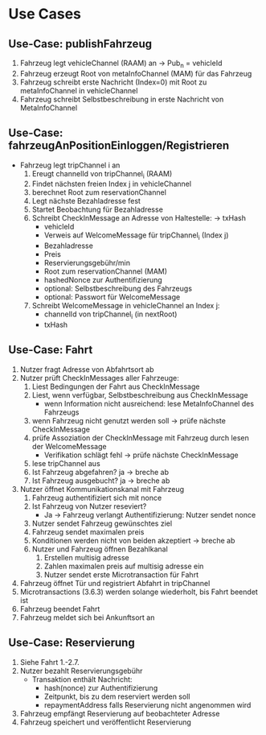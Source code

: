 # Use Cases

## Use-Case: publishFahrzeug

1. Fahrzeug legt vehicleChannel (RAAM) an -> Pub<sub>n</sub> = vehicleId
2. Fahrzeug erzeugt Root von metaInfoChannel (MAM) für das Fahrzeug
3. Fahrzeug schreibt erste Nachricht (Index=0) mit Root zu metaInfoChannel in vehicleChannel
4. Fahrzeug schreibt Selbstbeschreibung in erste Nachricht von MetaInfoChannel

## Use-Case: fahrzeugAnPositionEinloggen/Registrieren

- Fahrzeug legt tripChannel i an
  1. Ereugt channelId von tripChannel<sub>i</sub> (RAAM)
  2. Findet nächsten freien Index j in vehicleChannel
  3. berechnet Root zum reservationChannel
  4. Legt nächste Bezahladresse fest
  5. Startet Beobachtung für Bezahladresse
  6. Schreibt CheckInMessage an Adresse von Haltestelle: -> txHash
     - vehicleId
     - Verweis auf WelcomeMessage für tripChannel<sub>i</sub> (Index j)
     - Bezahladresse
     - Preis
     - Reservierungsgebühr/min
     - Root zum reservationChannel (MAM)
     - hashedNonce zur Authentifizierung
     - optional: Selbstbeschreibung des Fahrzeugs
     - optional: Passwort für WelcomeMessage
  7. Schreibt WelcomeMessage in vehicleChannel an Index j:
     - channelId von tripChannel<sub>i</sub> (in nextRoot)
     - txHash

## Use-Case: Fahrt

1. Nutzer fragt Adresse von Abfahrtsort ab
2. Nutzer prüft CheckInMessages aller Fahrzeuge:
   1. Liest Bedingungen der Fahrt aus CheckInMessage
   2. Liest, wenn verfügbar, Selbstbeschreibung aus CheckInMessage
      - wenn Information nicht ausreichend: lese MetaInfoChannel des Fahrzeugs
   3. wenn Fahrzeug nicht genutzt werden soll -> prüfe nächste CheckInMessage
   4. prüfe Assoziation der CheckInMessage mit Fahrzeug durch lesen der WelcomeMessage
      - Verifikation schlägt fehl -> prüfe nächste CheckInMessage
   5. lese tripChannel aus
   6. Ist Fahrzeug abgefahren? ja -> breche ab
   7. Ist Fahrzeug ausgebucht? ja -> breche ab
3. Nutzer öffnet Kommunikationskanal mit Fahrzeug
   1. Fahrzeug authentifiziert sich mit nonce
   2. Ist Fahrzeug von Nutzer reseviert?
      - Ja -> Fahrzeug verlangt Authentifizierung: Nutzer sendet nonce
   3. Nutzer sendet Fahrzeug gewünschtes ziel
   4. Fahrzeug sendet maximalen preis
   5. Konditionen werden nicht von beiden akzeptiert -> breche ab
   6. Nutzer und Fahrzeug öffnen Bezahlkanal
      1. Erstellen multisig adresse
      2. Zahlen maximalen preis auf multisig adresse ein
      3. Nutzer sendet erste Microtransaction für Fahrt
4. Fahrzeug öffnet Tür und registriert Abfahrt in tripChannel
5. Microtransactions (3.6.3) werden solange wiederholt, bis Fahrt beendet ist
6. Fahrzeug beendet Fahrt
7. Fahrzeug meldet sich bei Ankunftsort an

## Use-Case: Reservierung

1. Siehe Fahrt 1.-2.7.
2. Nutzer bezahlt Reservierungsgebühr
   - Transaktion enthält Nachricht:
     - hash(nonce) zur Authentifizierung
     - Zeitpunkt, bis zu dem reserviert werden soll
     - repaymentAddress falls Reservierung nicht angenommen wird
3. Fahrzeug empfängt Reservierung auf beobachteter Adresse
4. Fahrzeug speichert und veröffentlicht Reservierung
